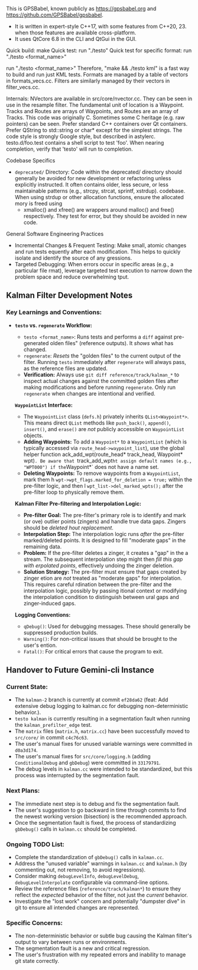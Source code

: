 This is GPSBabel, known publicly as https://gpsbabel.org and
  https://github.com/GPSBabel/gpsbabel.
  * It is written in expert-style C++17, with some features from C++20, 23.
    when those features are available cross-platform.
  * It uses QtCore 6.8 in the CLI and QtGui in the GUI.

Quick build:
  make
Quick test:
  run "./testo"
Quick test for specific format:
  run "./testo <format_name>"

  run "./testo <format_name>"
  Therefore, "make && ./testo kml" is a fast way to build and run just
  KML tests.
Formats are managed by a table of vectors in formats_vecs.cc.
Filters are similarly managed by their vectors in filter_vecs.cc.

Internals:
  NVectors are available in src/core/nvector.cc. They can be seen in use
  in the resample filter.
  The fundamental unit of location is a Waypoint. Tracks and Routes are
  arrays of Waypoints, and Routes are an array of Tracks.
  This code was originally C. Sometimes some C heritage (e.g. raw pointers)
  can be seen.
  Prefer standard C++ containers over Qt containers.
  Prefer QString to std::string or char* except for the simplest strings.
  The code style is strongly Google style, but described in astylerc.
  testo.d/foo.test contains a shell script to test 'foo'.
  When nearing completion, verify that 'testo' will run to completion.

Codebase Specifics
 * `deprecated/` Directory: Code within the deprecated/ directory
    should generally be avoided for new development or refactoring
    unless explicitly instructed. It often contains older, less
    secure, or less maintainable patterns (e.g., strcpy, strcat,
    sprintf, xstrdup).
     codebase. When using strdup or other allocation functions, ensure the allocated
mory is freed using
   * xmalloc() and xfree() are wrappers around malloc() and
     free() respectively. They test for error, but they should be avoided
     in new code.

  General Software Engineering Practices
   * Incremental Changes & Frequent Testing: Make small, atomic changes and run tests
equently after each
     modification. This helps to quickly isolate and identify the source of any
gressions.
   * Targeted Debugging: When errors occur in specific areas (e.g., a particular file
rmat), leverage
     targeted test execution to narrow down the problem space and reduce overwhelming
tput.

## Kalman Filter Development Notes

### Key Learnings and Conventions:

-   **`testo` vs. `regenerate` Workflow:**
    -   `testo <format_name>`: Runs tests and performs a `diff` against pre-generated
olden files" (reference outputs). It *shows* what has changed.
    -   `regenerate`: *Resets* the "golden files" to the current output of the filter.
        Running `testo` immediately after `regenerate` will always pass, as the reference files
        are updated.
    -   **Verification:** Always use `git diff reference/track/kalman_*` to inspect
        actual changes against the committed golden files after making modifications and before
        running `regenerate`. Only run `regenerate` when changes are intentional and verified.

    **`WaypointList` Interface:**
    -   The `WaypointList` class (`defs.h`) privately inherits `QList<Waypoint*>`.
        This means direct `QList` methods like `push_back()`, `append()`, `insert()`, and
        `erase()` are *not* publicly accessible on `WaypointList` objects.
    -   **Adding Waypoints:** To add a `Waypoint*` to a `WaypointList` (which is
        typically accessed via `route_head->waypoint_list`), use the global helper function
 ack_add_wpt(route_head* track_head, Waypoint* wpt)`. Be aware that `track_add_wpt`
 ht assign default names (e.g., "WPT000") if the `Waypoint*` does not have a name set.
    -   **Deleting Waypoints:** To remove waypoints from a `WaypointList`, mark them
 h `wpt->wpt_flags.marked_for_deletion = true;` within the pre-filter logic, and then
 l `wpt_list->del_marked_wpts();` after the pre-filter loop to physically remove them.

    **Kalman Filter Pre-filtering and Interpolation Logic:**
    -   **Pre-filter Goal:** The pre-filter's primary role is to identify and mark (or
 ove) outlier points (zingers) and handle true data gaps. Zingers should be *deleted
 hout replacement*.
    -   **Interpolation Step:** The interpolation logic runs *after* the pre-filter
  marked/deleted points. It is designed to fill "moderate gaps" in the remaining data.
    -   **Problem:** If the pre-filter deletes a zinger, it creates a "gap" in the
 a stream. The subsequent interpolation step might then *fill this gap with
 erpolated points*, effectively undoing the zinger deletion.
    -   **Solution Strategy:** The pre-filter must ensure that gaps created by zinger
 etion are *not* treated as "moderate gaps" for interpolation. This requires careful
 rdination between the pre-filter and the interpolation logic, possibly by passing
 itional context or modifying the interpolation condition to distinguish between
 ural gaps and zinger-induced gaps.

    **Logging Conventions:**
    -   `qDebug()`: Used for debugging messages. These should generally be suppressed
 production builds.
    -   `Warning()`: For non-critical issues that should be brought to the user's
 ention.
    -   `Fatal()`: For critical errors that cause the program to exit.

## Handover to Future Gemini-cli Instance

### Current State:

-   The `kalman-2` branch is currently at commit `ef28da62` (feat: Add extensive debug logging to kalman.cc for debugging non-deterministic behavior.).
-   `testo kalman` is currently resulting in a segmentation fault when running the `kalman_prefilter_edge` test.
-   The `matrix` files (`matrix.h`, `matrix.cc`) have been successfully moved to `src/core/` in commit `c4c76c63`.
-   The user's manual fixes for unused variable warnings were committed in `d0a3d174`.
-   The user's manual fixes for `src/core/logging.h` (adding `ConditionalDebug` and `gbDebug`) were committed in `33179791`.
-   The debug levels in `kalman.cc` were intended to be standardized, but this process was interrupted by the segmentation fault.

### Next Plans:

-   The immediate next step is to debug and fix the segmentation fault.
-   The user's suggestion to go backward in time through commits to find the newest working version (bisection) is the recommended approach.
-   Once the segmentation fault is fixed, the process of standardizing `gbDebug()` calls in `kalman.cc` should be completed.

### Ongoing TODO List:

-   Complete the standardization of `gbDebug()` calls in `kalman.cc`.
-   Address the "unused variable" warnings in `kalman.cc` and `kalman.h` (by commenting out, not removing, to avoid regressions).
-   Consider making `debugLevelInfo`, `debugLevelDebug`, `debugLevelInterpolate` configurable via command-line options.
-   Review the reference files (`reference/track/kalman*`) to ensure they reflect the *expected* behavior of the filter, not just the *current* behavior.
-   Investigate the "lost work" concern and potentially "dumpster dive" in git to ensure all intended changes are represented.

### Specific Concerns:

-   The non-deterministic behavior or subtle bug causing the Kalman filter's output to vary between runs or environments.
-   The segmentation fault is a new and critical regression.
-   The user's frustration with my repeated errors and inability to manage git state correctly.
